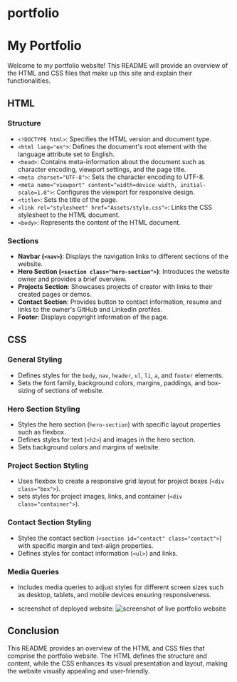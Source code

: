 # portfolio


# My Portfolio

Welcome to my portfolio website! This README will provide an overview of the HTML and CSS files that make up this site and explain their functionalities.

## HTML

### Structure

- `<!DOCTYPE html>`: Specifies the HTML version and document type.
- `<html lang="en">`: Defines the document's root element with the language attribute set to English.
- `<head>`: Contains meta-information about the document such as character encoding, viewport settings, and the page title.
- `<meta charset="UTF-8">`: Sets the character encoding to UTF-8.
- `<meta name="viewport" content="width=device-width, initial-scale=1.0">`: Configures the viewport for responsive design.
- `<title>`: Sets the title of the page.
- `<link rel="stylesheet" href="Assets/style.css">`: Links the CSS stylesheet to the HTML document.
- `<body>`: Represents the content of the HTML document.

### Sections

- **Navbar (`<nav>`)**: Displays the navigation links to different sections of the website.
- **Hero Section (`<section class="hero-section">`)**: Introduces the website owner and provides a brief overview.
- **Projects Section**: Showcases projects of creator with links to their created pages or demos.
- **Contact Section**: Provides button to contact information, resume and links to the owner's GitHub and LinkedIn profiles.
- **Footer**: Displays copyright information of the page.

## CSS

### General Styling

- Defines styles for the `body`, `nav`, `header`, `ul`, `li`, `a`, and `footer` elements.
- Sets the font family, background colors, margins, paddings, and box-sizing of sections of website.

### Hero Section Styling

- Styles the hero section (`hero-section`) with specific layout properties such as flexbox.
- Defines styles for text (`<h2>`) and images in the hero section.
- Sets background colors and margins of website.

### Project Section Styling

- Uses flexbox to create a responsive grid layout for project boxes (`<div class="box">`).
- sets styles for project images, links, and container (`<div class="container">`).

### Contact Section Styling

- Styles the contact section (`<section id="contact" class="contact">`) with specific margin and text-align properties.
- Defines styles for contact information (`<ul>`) and links.

### Media Queries

- Includes media queries to adjust styles for different screen sizes such as desktop, tablets, and mobile devices ensuring responsiveness.

-  screenshot of deployed website:
![screenshot of live portfolio website](Assets/Images/Live-screen-shot.png)

## Conclusion

This README provides an overview of the HTML and CSS files that comprise the portfolio website. The HTML defines the structure and content, while the CSS enhances its visual presentation and layout, making the website visually appealing and user-friendly.


